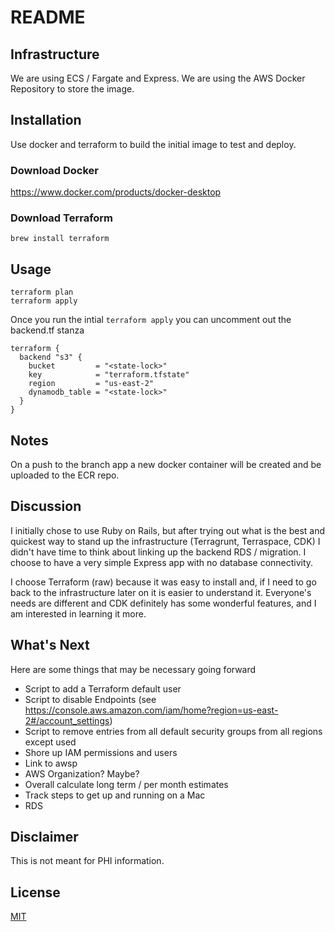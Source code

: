 # README

## Infrastructure

We are using ECS / Fargate and Express.  We are using the AWS Docker Repository to store the image.
## Installation

Use docker and terraform to build the initial image to test and deploy.

### Download Docker

https://www.docker.com/products/docker-desktop

### Download Terraform

```
brew install terraform
```

## Usage

```
terraform plan
terraform apply
```

Once you run the intial ```terraform apply``` you can uncomment out the backend.tf stanza

```
terraform {
  backend "s3" {
    bucket         = "<state-lock>"
    key            = "terraform.tfstate"
    region         = "us-east-2"
    dynamodb_table = "<state-lock>"
  }
}
```

## Notes

On a push to the branch app a new docker container will be created and be uploaded to the ECR repo.

## Discussion

I initially chose to use Ruby on Rails, but after trying out what is the best and quickest way to stand up the infrastructure (Terragrunt, Terraspace, CDK) I didn't have time to think about linking up the backend RDS / migration.  I choose to have a very simple Express app with no database connectivity.

I choose Terraform (raw) because it was easy to install and, if I need to go back to the infrastructure later on it is easier to understand it.  Everyone's needs are different and CDK definitely has some wonderful features, and I am interested in learning it more.

## What's Next

Here are some things that may be necessary going forward

- Script to add a Terraform default user
- Script to disable Endpoints (see https://console.aws.amazon.com/iam/home?region=us-east-2#/account_settings)
- Script to remove entries from all default security groups from all regions except used
- Shore up IAM permissions and users
- Link to awsp
- AWS Organization?  Maybe?
- Overall calculate long term / per month estimates
- Track steps to get up and running on a Mac
- RDS

## Disclaimer

This is not meant for PHI information.
## License
[MIT](https://choosealicense.com/licenses/mit/)